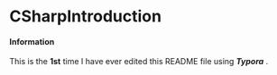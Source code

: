 # CSharpIntroduction

#### Information

This is the **1st** time I have ever edited this README file using  _**Typora**_ .

